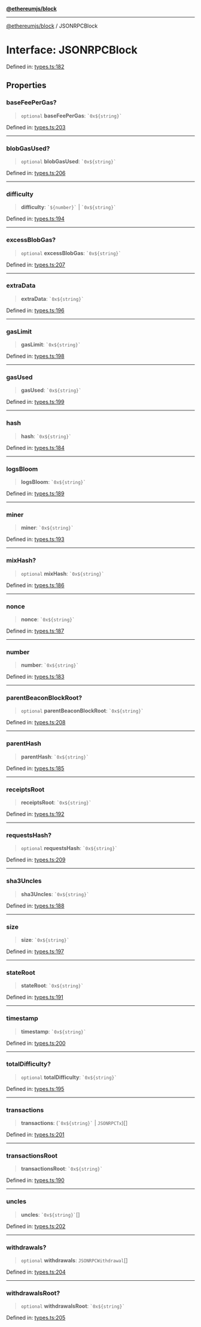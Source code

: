 [**@ethereumjs/block**](../README.md)

***

[@ethereumjs/block](../README.md) / JSONRPCBlock

# Interface: JSONRPCBlock

Defined in: [types.ts:182](https://github.com/ethereumjs/ethereumjs-monorepo/blob/master/packages/block/src/types.ts#L182)

## Properties

### baseFeePerGas?

> `optional` **baseFeePerGas**: `` `0x${string}` ``

Defined in: [types.ts:203](https://github.com/ethereumjs/ethereumjs-monorepo/blob/master/packages/block/src/types.ts#L203)

***

### blobGasUsed?

> `optional` **blobGasUsed**: `` `0x${string}` ``

Defined in: [types.ts:206](https://github.com/ethereumjs/ethereumjs-monorepo/blob/master/packages/block/src/types.ts#L206)

***

### difficulty

> **difficulty**: `` `${number}` `` \| `` `0x${string}` ``

Defined in: [types.ts:194](https://github.com/ethereumjs/ethereumjs-monorepo/blob/master/packages/block/src/types.ts#L194)

***

### excessBlobGas?

> `optional` **excessBlobGas**: `` `0x${string}` ``

Defined in: [types.ts:207](https://github.com/ethereumjs/ethereumjs-monorepo/blob/master/packages/block/src/types.ts#L207)

***

### extraData

> **extraData**: `` `0x${string}` ``

Defined in: [types.ts:196](https://github.com/ethereumjs/ethereumjs-monorepo/blob/master/packages/block/src/types.ts#L196)

***

### gasLimit

> **gasLimit**: `` `0x${string}` ``

Defined in: [types.ts:198](https://github.com/ethereumjs/ethereumjs-monorepo/blob/master/packages/block/src/types.ts#L198)

***

### gasUsed

> **gasUsed**: `` `0x${string}` ``

Defined in: [types.ts:199](https://github.com/ethereumjs/ethereumjs-monorepo/blob/master/packages/block/src/types.ts#L199)

***

### hash

> **hash**: `` `0x${string}` ``

Defined in: [types.ts:184](https://github.com/ethereumjs/ethereumjs-monorepo/blob/master/packages/block/src/types.ts#L184)

***

### logsBloom

> **logsBloom**: `` `0x${string}` ``

Defined in: [types.ts:189](https://github.com/ethereumjs/ethereumjs-monorepo/blob/master/packages/block/src/types.ts#L189)

***

### miner

> **miner**: `` `0x${string}` ``

Defined in: [types.ts:193](https://github.com/ethereumjs/ethereumjs-monorepo/blob/master/packages/block/src/types.ts#L193)

***

### mixHash?

> `optional` **mixHash**: `` `0x${string}` ``

Defined in: [types.ts:186](https://github.com/ethereumjs/ethereumjs-monorepo/blob/master/packages/block/src/types.ts#L186)

***

### nonce

> **nonce**: `` `0x${string}` ``

Defined in: [types.ts:187](https://github.com/ethereumjs/ethereumjs-monorepo/blob/master/packages/block/src/types.ts#L187)

***

### number

> **number**: `` `0x${string}` ``

Defined in: [types.ts:183](https://github.com/ethereumjs/ethereumjs-monorepo/blob/master/packages/block/src/types.ts#L183)

***

### parentBeaconBlockRoot?

> `optional` **parentBeaconBlockRoot**: `` `0x${string}` ``

Defined in: [types.ts:208](https://github.com/ethereumjs/ethereumjs-monorepo/blob/master/packages/block/src/types.ts#L208)

***

### parentHash

> **parentHash**: `` `0x${string}` ``

Defined in: [types.ts:185](https://github.com/ethereumjs/ethereumjs-monorepo/blob/master/packages/block/src/types.ts#L185)

***

### receiptsRoot

> **receiptsRoot**: `` `0x${string}` ``

Defined in: [types.ts:192](https://github.com/ethereumjs/ethereumjs-monorepo/blob/master/packages/block/src/types.ts#L192)

***

### requestsHash?

> `optional` **requestsHash**: `` `0x${string}` ``

Defined in: [types.ts:209](https://github.com/ethereumjs/ethereumjs-monorepo/blob/master/packages/block/src/types.ts#L209)

***

### sha3Uncles

> **sha3Uncles**: `` `0x${string}` ``

Defined in: [types.ts:188](https://github.com/ethereumjs/ethereumjs-monorepo/blob/master/packages/block/src/types.ts#L188)

***

### size

> **size**: `` `0x${string}` ``

Defined in: [types.ts:197](https://github.com/ethereumjs/ethereumjs-monorepo/blob/master/packages/block/src/types.ts#L197)

***

### stateRoot

> **stateRoot**: `` `0x${string}` ``

Defined in: [types.ts:191](https://github.com/ethereumjs/ethereumjs-monorepo/blob/master/packages/block/src/types.ts#L191)

***

### timestamp

> **timestamp**: `` `0x${string}` ``

Defined in: [types.ts:200](https://github.com/ethereumjs/ethereumjs-monorepo/blob/master/packages/block/src/types.ts#L200)

***

### totalDifficulty?

> `optional` **totalDifficulty**: `` `0x${string}` ``

Defined in: [types.ts:195](https://github.com/ethereumjs/ethereumjs-monorepo/blob/master/packages/block/src/types.ts#L195)

***

### transactions

> **transactions**: (`` `0x${string}` `` \| `JSONRPCTx`)[]

Defined in: [types.ts:201](https://github.com/ethereumjs/ethereumjs-monorepo/blob/master/packages/block/src/types.ts#L201)

***

### transactionsRoot

> **transactionsRoot**: `` `0x${string}` ``

Defined in: [types.ts:190](https://github.com/ethereumjs/ethereumjs-monorepo/blob/master/packages/block/src/types.ts#L190)

***

### uncles

> **uncles**: `` `0x${string}` ``[]

Defined in: [types.ts:202](https://github.com/ethereumjs/ethereumjs-monorepo/blob/master/packages/block/src/types.ts#L202)

***

### withdrawals?

> `optional` **withdrawals**: `JSONRPCWithdrawal`[]

Defined in: [types.ts:204](https://github.com/ethereumjs/ethereumjs-monorepo/blob/master/packages/block/src/types.ts#L204)

***

### withdrawalsRoot?

> `optional` **withdrawalsRoot**: `` `0x${string}` ``

Defined in: [types.ts:205](https://github.com/ethereumjs/ethereumjs-monorepo/blob/master/packages/block/src/types.ts#L205)
